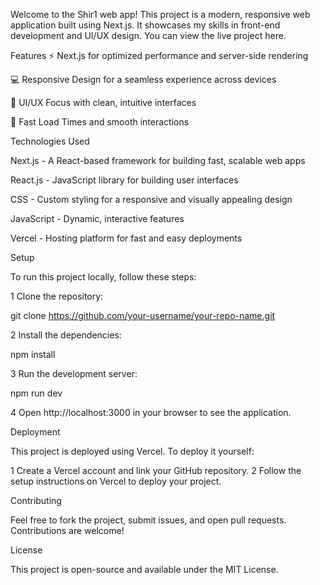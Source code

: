 Welcome to the Shir1 web app! This project is a modern, responsive web application built using Next.js. It showcases my skills in front-end development and UI/UX design. You can view the live project here.


Features
⚡️ Next.js for optimized performance and server-side rendering

💻 Responsive Design for a seamless experience across devices

🎨 UI/UX Focus with clean, intuitive interfaces

🚀 Fast Load Times and smooth interactions

Technologies Used

Next.js - A React-based framework for building fast, scalable web apps

React.js - JavaScript library for building user interfaces

CSS - Custom styling for a responsive and visually appealing design

JavaScript - Dynamic, interactive features

Vercel - Hosting platform for fast and easy deployments


Setup

To run this project locally, follow these steps:

1   Clone the repository:


git clone https://github.com/your-username/your-repo-name.git


2  Install the dependencies:

npm install


3  Run the development server:

npm run dev


4 Open http://localhost:3000 in your browser to see the application.


Deployment


This project is deployed using Vercel. To deploy it yourself:

1    Create a Vercel account and link your GitHub repository.
2    Follow the setup instructions on Vercel to deploy your project.


Contributing

Feel free to fork the project, submit issues, and open pull requests. Contributions are welcome!

License

This project is open-source and available under the MIT License.
